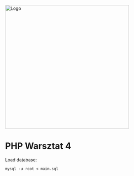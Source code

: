 <img alt="Logo" src="http://coderslab.pl/svg/logo-coderslab.svg" width="400">

# PHP Warsztat 4

Load database:

    mysql -u root < main.sql